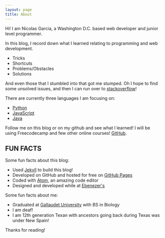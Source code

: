 ```yaml
---
layout: page
title: About
---
```


<p class="message">
  Hi! I am Nicolas Garcia, a Washington D.C. based web developer and junior level programmer.
</p>

In this blog, I record down what I learned relating to programming and web development.

 * Tricks
 * Shortcuts
 * Problems/Obstacles
 * Solutions

 And even those that I stumbled into that got me stumped. Oh I hope to find some unsolved issues, and then I can run over to [stackoverflow](https://www.stackoverflow.com)!

There are currently three languages I am focusing on:

* [Python](https://www.python.org)
* [JavaScript](https://www.javascript.com)
* [Java](https://go.java)

Follow me on this blog or on my github and see what I learned! I will be using Freecodecamp and few other online courses!  [GitHub](https://github.com/ngarciaiii).

## FUN FACTS

Some fun facts about this blog:

* Used [Jekyll](https://jekyllrb.com) to build this blog!
* Developed on GitHub and hosted for free on [GitHub Pages](https://pages.github.com)
* Coded with [Atom](https://atom.io), an amazing code editor
* Designed and developed while at [Ebenezer's](http://ebenezerscoffeehouse.com/)

Some fun facts about me:

* Graduated at [Gallaudet University](https://www.gallaudet.edu/) with  BS in Biology
* I am deaf!
* I am 12th generation Texan with ancestors going back during Texas was under New Spain!


Thanks for reading!
